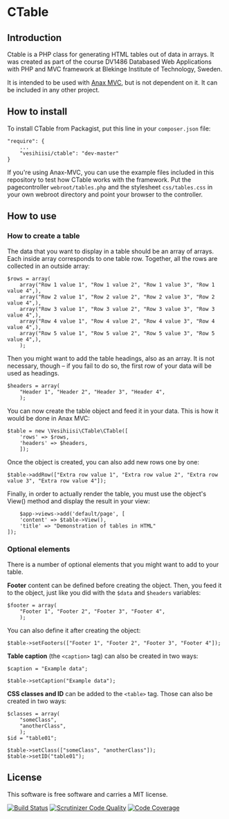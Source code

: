 # CTable

## Introduction

Ctable is a PHP class for generating HTML tables out of data in arrays. It was created as part of the course DV1486 Databased Web Applications with PHP and MVC framework at Blekinge Institute of Technology, Sweden.

It is intended to be used with [Anax MVC](https://github.com/mosbth/Anax-MVC), but is not dependent on it. It can be included in any other project.

## How to install

To install CTable from Packagist, put this line in your `composer.json` file:
    
    "require": {
        ...
        "vesihiisi/ctable": "dev-master"
    }

If you're using Anax-MVC, you can use the example files included in this repository to test how CTable works with the framework. Put the pagecontroller `webroot/tables.php` and the stylesheet `css/tables.css` in your own webroot directory and point your browser to the controller.

## How to use

### How to create a table


The data that you want to display in a table should be an array of arrays. Each inside array corresponds to one table row. Together, all the rows are collected in an outside array:

    $rows = array(
        array("Row 1 value 1", "Row 1 value 2", "Row 1 value 3", "Row 1 value 4",),
        array("Row 2 value 1", "Row 2 value 2", "Row 2 value 3", "Row 2 value 4",),
        array("Row 3 value 1", "Row 3 value 2", "Row 3 value 3", "Row 3 value 4",),
        array("Row 4 value 1", "Row 4 value 2", "Row 4 value 3", "Row 4 value 4",),
        array("Row 5 value 1", "Row 5 value 2", "Row 5 value 3", "Row 5 value 4",),
        );

Then you might want to add the table headings, also as an array. It is not necessary, though – if you fail to do so, the first row of your data will be used as headings.

    $headers = array(
        "Header 1", "Header 2", "Header 3", "Header 4",
        );

You can now create the table object and feed it in your data. This is how it would be done in Anax MVC:

    $table = new \Vesihiisi\CTable\CTable([
        'rows' => $rows,
        'headers' => $headers,
        ]);

Once the object is created, you can also add new rows one by one:

    $table->addRow(["Extra row value 1", "Extra row value 2", "Extra row value 3", "Extra row value 4"]);

Finally, in order to actually render the table, you must use the object's View() method and display the result in your view:

        $app->views->add('default/page', [
        'content' => $table->View(),
        'title' => "Demonstration of tables in HTML"
    ]);

### Optional elements

There is a number of optional elements that you might want to add to your table.


**Footer** content can be defined before creating the object. Then, you feed it to the object, just like you did with the `$data` and `$headers` variables:

    $footer = array(
        "Footer 1", "Footer 2", "Footer 3", "Footer 4",
        );

You can also define it after creating the object:
    
    $table->setFooters(["Footer 1", "Footer 2", "Footer 3", "Footer 4"]);

**Table caption** (the `<caption>` tag) can also be created in two ways:

    $caption = "Example data";

    $table->setCaption("Example data");

**CSS classes and ID** can be added to the `<table>` tag. Those can also be created in two ways:

    $classes = array(
        "someClass",
        "anotherClass",
        );
    $id = "table01";

    $table->setClass(["someClass", "anotherClass"]);
    $table->setID("table01");

## License

This software is free software and carries a MIT license.

[![Build Status](https://travis-ci.org/Vesihiisi/CTable.svg?branch=master)](https://travis-ci.org/Vesihiisi/CTable) [![Scrutinizer Code Quality](https://scrutinizer-ci.com/g/Vesihiisi/CTable/badges/quality-score.png?b=master)](https://scrutinizer-ci.com/g/Vesihiisi/CTable/?branch=master) [![Code Coverage](https://scrutinizer-ci.com/g/Vesihiisi/CTable/badges/coverage.png?b=master)](https://scrutinizer-ci.com/g/Vesihiisi/CTable/?branch=master)
